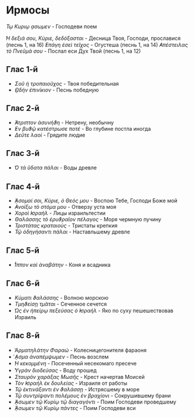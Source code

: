 
# Ирмосы

*Τῳ Κυριῳ ᾳσωμεν* - Господеви поем

*̔Η δεξιά σου, Κύριε, δεδόξασται* - Десница Твоя, Господи, прославися (песнь 1, на 16) 
*̓Επάγη ἑσεὶ τεῖχος* - Огустеша (песнь 1, на 14) 
*̓Απέστειλας τὸ Πνεῦμά σου* - Послал еси Дух Твой (песнь 1, на 12) 


## Глас 1-й

- *Σοῦ ἡ τροπαιοῦχος* - Твоя победительная
- *̓ῼδήν ἐπινίκιον* - Песнь победную

## Глас 2-й

- *̓́Ατριπτον ἀσυνήϑη* - Нетрену, необычну
- *̓Εν βυϑῷ κατέστρωσε ποτέ* - Во глубине постла иногда
- *Δεῦτε λαοί* - Грядите людие

## Глас 3-й

- *̔Ο τὰ ὕδατα πάλαι* - Воды древле

## Глас 4-й

- *̓́ᾼσομαί σοι, Κύριε, ὁ Θεός μου* - Воспою Тебе, Господи Боже мой 
- *̓Ανοίξω τὸ στόμα μου* - Отверзу уста моя
- *Χοροὶ ̓Ισραὴλ* - Лицы израильтестии
- *Θαλάσσης τὸ ἐρυϑραῖον πέλαγος* - Моря чермную пучину 
- *Τριστάτας κραταιούς* - Тристаты крепкия
- *Τῷ ὁδηγήσαντι πάλαι* - Наставльшему древле

## Глас 5-й

- *̔́Ιππον καὶ ἀναβάτην* - Коня и всадника

## Глас 6-й

- *Κύματι ϑαλάσσης* - Волною морскою
- *Τμηϑείσῃ τμᾶται* - Сеченное сечется
- *̔Ως ἐν ἠπείρῳ πεξεύσας ὁ ̓Ισραήλ* - Яко по суху пешешествовав Израиль

## Глас 8-й

- *̔Αρματηλάτην Φαραώ* - Колесницегонителя фараоня
- *̓͂ᾼσμα ἀναπέμψωμεν* - Песнь возслем
- *̔Η κεκομμένη* - Посеченный несекомаго пресече
- *̔Υγρὰν διοδεύσας* - Воду прошед
- *Σταυρὸν χαράξας Μωσῆς* - Крест начертав Моисей
- *Τὸν ̓Ισραὴλ ἐκ δουλείας* - Израиля от работы
- *Τῷ ἐκτινάξαντι ἐν ϑαλάσσῃ* - Истрясшему в море
- *Τῷ συντρίψαντι πολέμους ἐν βραχίονι* - Сокрушившему брани 
- *̓́ᾼσωμεν τῷ Κυρίῳ τῷ διαγαγόντι* - Поим Господеви проведшему
- *̓́ᾼσωμεν τῷ Κυρίῳ πάντες* - Поим Господеви вси
